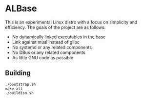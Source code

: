 # ALBase

This is an experimental Linux distro with a focus on simplicity and efficiency.
The goals of the project are as follows:

* No dynamically linked executables in the base
* Link against musl instead of glibc
* No systemd or any related components
* No DBus or any related components
* As little GNU code as possible

## Building

    ./bootstrap.sh
    make all
    ./buildiso.sh